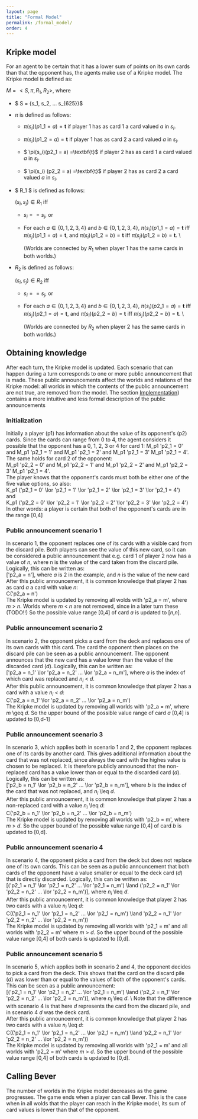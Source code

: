 ```yaml
---
layout: page
title: "Formal Model"
permalink: /formal_model/
order: 4
---
```

## Kripke model
For an agent to be certain that it has a lower sum of points on its own cards than that the opponent has, the agents 
make use of a Kripke model. The Kripke model is defined as: 


$M = <S, \pi, R_1, R_2 >$, where 

- $ S = \{s_1, s_2, ... s_{625}\}$

- $\pi$ is defined as follows: 

  - $\pi (s_i) (p1\_1 = a)=\textbf{t}$ if player 1 has as card 1 a card valued $a$ in $s_i$.

  -  $\pi (s_i)(p1\_2 = a) =\textbf{t}$ if player 1 has as card 2 a card valued $a$ in $s_i$.

  - $ \pi(s_i)(p2\_1 = a)  =\textbf{t}$ if player 2 has as card 1 a card valued $a$ in $s_i$.

  - $ \pi(s_i) (p2\_2 = a) =\textbf{t}$ if player 2 has as card 2 a card valued $a$ in $s_i$.

- $ R_1 $ is defined as follows: 

    $(s_i,s_j) \in R_1$ iff

  - $s_i==s_j$, or 

  - For each $a \in \{0,1,2,3,4\}$ and $b \in \{0,1,2,3,4\}$, $\pi (s_i) (p1\_1 = a)=\textbf{t}$ iff $\pi (s_j)(p1\_1 = a) =\textbf{t}$, and $\pi (s_i)(p1\_2 = b) =\textbf{t}$ iff $\pi (s_j) (p1\_2 = b) =\textbf{t}$. \\

    (Worlds are connected by $R_1$ when player 1 has the same cards in both worlds.)

- $R_2$ is defined as follows: 

    $(s_i,s_j) \in R_2$ iff

  - $s_i==s_j$, or 

  - For each $a \in \{0,1,2,3,4\}$ and $b \in \{0,1,2,3,4\}$, $\pi (s_i) (p2\_1 = a)=\textbf{t}$ iff $\pi (s_j)(p2\_1 = a) =\textbf{t}$, and $\pi (s_i)(p2\_2 = b) =\textbf{t}$ iff $\pi (s_j) (p2\_2 = b) =\textbf{t}$. \\

    (Worlds are connected by $R_2$ when player 2 has the same cards in both worlds.)

## Obtaining knowledge
After each turn, the Kripke model is updated. Each scenario that can happen during a turn corresponds to one or more 
public announcement that is made. These public announcements affect the worlds and relations of the Kripke model: all worlds
in which the contents of the public announcement are not true, are removed from the model. The section [Implementation](implementation.markdown))
contains a more intuitive and less formal description of the public announcements

### Initialization
Initially a player (p1) has information about the value of its opponent's (p2) cards. Since the cards can range from 0 to 4, 
the agent considers it possible that the opponent has a 0, 1, 2, 3 or 4 for card 1: 
M_p1 'p2_1 = 0' and M_p1 'p2_1 = 1' and M_p1 'p2_1 = 2' and M_p1 'p2_1 = 3' M_p1 'p2_1 = 4'.\
The same holds for card 2 of the opponent:\
M_p1 'p2_2 = 0' and M_p1 'p2_2 = 1' and M_p1 'p2_2 = 2' and M_p1 'p2_2 = 3' M_p1 'p2_1 = 4'.\
The player knows that the opponent's cards must both be either one of the five value options, so also:\
K_p1 ('p2_1 = 0' \lor 'p2_1 = 1' \lor 'p2_1 = 2' \lor 'p2_1 = 3' \lor 'p2_1 = 4') \
and \
K_p1 ('p2_2 = 0' \lor 'p2_2 = 1' \lor 'p2_2 = 2' \lor 'p2_2 = 3' \lor 'p2_2 = 4') \
In other words: a player is certain that both of the opponent's cards are in the range [0,4]

### Public announcement scenario 1
In scenario 1, the opponent replaces one of its cards with a visible card 
from the discard pile. Both players can see the value of this new card, so it can be considered a public announcement
that e.g. card 1 of player 2 now has a value of $n$, where n is the value of the card taken from the discard pile.\
Logically, this can be written as: \
['p2_a = n'], where $a$ is 2 in the example, and $n$ is the value of the new card \
After this public announcement, it is common knowledge that player 2 has as card $a$ a card with value $n$:\
C('p2_a = n')\
The Kripke model is updated by removing all wolds with 'p2_a = m', where $m$ > $n$. Worlds where $m$ < $n$ are not removed, since 
in a later turn these (TODO!!) So the possible value range [0,4] of card $a$ is updated to [$n$,$n$].

### Public announcement scenario 2
In scenario 2, the opponent picks a card from the deck and replaces one of its own cards with this card. The card the opponent
then places on the discard pile can be seen as a public announcement. The opponent announces that the new card has a value
lower than the value of the discarded card ($d$). Logically, this can be written as:\
['p2_a = n_1' \lor 'p2_a = n_2' ... \lor 'p2_a = n_m'], where $a$ is the index of which card was replaced and $n_i$ < $d$. \
After this public announcement, it is common knowledge that player 2 has a card with a value $n_i$ < $d$: \
C('p2_a = n_1' \lor 'p2_a = n_2' ... \lor 'p2_a = n_m')\
The Kripke model is updated by removing all worlds with 'p2_a = m', where $m$ \geq $d$. So the upper bound of the possible
value range of card $a$ [0,4] is updated to [0,d-1]

### Public announcement scenario 3
In scenario 3, which applies both in scenario 1 and 2, the opponent replaces one of its cards by another card. This
gives additional information about the card that was not replaced, since always the card with the highes value is chosen
to be replaced. It is therefore publicly announced that the non-replaced card has a value lower than or equal to the
discarded card ($d$). Logically, this can be written as:\
['p2_b = n_1' \lor 'p2_b = n_2' ... \lor 'p2_b = n_m'], where $b$ is the index of the card that was not replaced, and 
$n_i$ \leq $d$. \
After this public announcement, it is common knowledge that player 2 has a non-replaced card with a value $n_i$ \leq $d$:\
C('p2_b = n_1' \lor 'p2_b = n_2' ... \lor 'p2_b = n_m')\
The Kripke model is updated by removing all worlds with 'p2_b = m', where $m$ > $d$. So the upper bound of the possible
value range [0,4] of card $b$ is updated to [0,d].

### Public announcement scenario 4
In scenario 4, the opponent picks a card from the deck but does not replace one of its own cards. This can be seen as
a public announcement that both cards of the opponent have a value smaller or equal to the deck card ($d$) that is directly
discarded. Logically, this can be written as:\
[('p2_1 = n_1' \lor 'p2_1 = n_2' ... \lor 'p2_1 = n_m') \land ('p2_2 = n_1' \lor 'p2_2 = n_2' ... \lor 'p2_2 = n_m')],
where $n_i$ \leq $d$. \
After this public announcement, it is common knowledge that player 2 has two cards with a value $n_i$ \leq $d$:\
C(('p2_1 = n_1' \lor 'p2_1 = n_2' ... \lor 'p2_1 = n_m') \land 'p2_2 = n_1' \lor 'p2_2 = n_2' ... \lor 'p2_2 = n_m'))\
The Kripke model is updated by removing all worlds with 'p2_1 = m' and all worlds with 'p2_2 = m'
where $m$ > $d$. So the upper bound of the possible value range [0,4] of both cards is updated to [0,d].

### Public announcement scenario 5
In scenario 5, which applies both in scenario 2 and 4, the opponent decides to pick a card from the deck. This shows that
the card on the discard pile ($d$) was lower than or equal to the values of both of the opponent's cards. This can
be seen as a public announcement:\
[('p2_1 = n_1' \lor 'p2_1 = n_2' ... \lor 'p2_1 = n_m') \land ('p2_2 = n_1' \lor 'p2_2 = n_2' ... \lor 'p2_2 = n_m')],
where $n_i$ \leq $d$. \ 
Note that the difference with scenario 4 is that here $d$ represents the card from the discard pile, and in scenario 4 $d$ 
was the deck card.\
After this public announcement, it is common knowledge that player 2 has two cards with a value $n_i$ \leq $d$:\
C(('p2_1 = n_1' \lor 'p2_1 = n_2' ... \lor 'p2_1 = n_m') \land 'p2_2 = n_1' \lor 'p2_2 = n_2' ... \lor 'p2_2 = n_m'))\
The Kripke model is updated by removing all worlds with 'p2_1 = m' and all worlds with 'p2_2 = m'
where $m$ > $d$. So the upper bound of the possible value range [0,4] of both cards is updated to [0,d].

## Calling Bever
The number of worlds in the Kripke model decreases as the game progresses. The game ends when a player can call Bever. 
This is the case when in all wolds that the player can reach in the Kripke model, its sum of card values is lower
than that of the opponent.